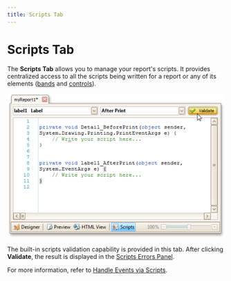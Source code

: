 ```yaml
---
title: Scripts Tab
---
```

# Scripts Tab
The **Scripts Tab** allows you to manage your report's scripts. It provides centralized access to all the scripts being written for a report or any of its elements ([bands](../../../../../../interface-elements-for-desktop/articles/report-designer/report-designer-for-winforms/report-designer-reference/report-bands.md) and [controls](../../../../../../interface-elements-for-desktop/articles/report-designer/report-designer-for-winforms/report-designer-reference/report-controls.md)).

![RD_Elements_ScriptsTab](../../../../../images/Img11138.png)

The built-in scripts validation capability is provided in this tab. After clicking **Validate**, the result is displayed in the [Scripts Errors Panel](../../../../../../interface-elements-for-desktop/articles/report-designer/report-designer-for-winforms/report-designer-reference/report-designer-ui/scripts-errors-panel.md).

For more information, refer to [Handle Events via Scripts](../../../../../../interface-elements-for-desktop/articles/report-designer/report-designer-for-winforms/create-reports/miscellaneous/handle-events-via-scripts.md).